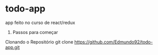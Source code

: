 # todo-app
app feito no curso de react/redux

1. Passos para começar

Clonando o Repositório
git clone https://github.com/Edmundo92/todo-app.git

